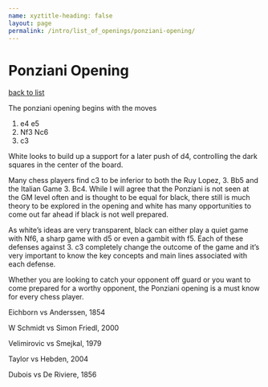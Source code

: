 ```yaml
---
name: xyztitle-heading: false
layout: page
permalink: /intro/list_of_openings/ponziani-opening/
---
```


# Ponziani Opening

[back to list](../../list_of_openings)



The ponziani opening begins with the moves

1. e4 e5
2. Nf3 Nc6
3. c3

White looks to build up a support for a later push of d4, controlling the dark squares in the center of the board.

Many chess players find c3 to be inferior to both the Ruy Lopez, 3. Bb5 and the Italian Game 3. Bc4. While I will agree that the Ponziani is not seen at the GM level often and is thought to be equal for black, there still is much theory to be explored in the opening and white has many opportunities to come out far ahead if black is not well prepared.

As white’s ideas are very transparent, black can either play a quiet game with Nf6, a sharp game with d5 or even a gambit with f5. Each of these defenses against 3. c3 completely change the outcome of the game and it’s very important to know the key concepts and main lines associated with each defense.

Whether you are looking to catch your opponent off guard or you want to come prepared for a worthy opponent, the Ponziani opening is a must know for every chess player.






Eichborn vs Anderssen, 1854

W Schmidt vs Simon Friedl, 2000

Velimirovic vs Smejkal, 1979

Taylor vs Hebden, 2004

Dubois vs De Riviere, 1856